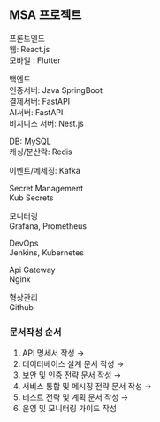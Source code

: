 MSA 프로젝트
----------------
프론트엔드<br/>
웹: React.js<br/>
모바일 : Flutter

백엔드<br/>
인증서버: Java SpringBoot<br/>
결제서버: FastAPI<br/>
AI서버: FastAPI<br/>
비지니스 서버: Nest.js

DB: MySQL<br/>
캐싱/분산락: Redis

이벤트/메세징: Kafka

Secret Management<br/>
Kub Secrets

모니터링<br/>
Grafana, Prometheus

DevOps<br/>
Jenkins, Kubernetes

Api Gateway<br/>
Nginx

형상관리<br/>
Github

### 문서작성 순서
1. API 명세서 작성 → 
2. 데이터베이스 설계 문서 작성 → 
3. 보안 및 인증 전략 문서 작성 → 
4. 서비스 통합 및 메시징 전략 문서 작성 → 
5. 테스트 전략 및 계획 문서 작성 → 
6. 운영 및 모니터링 가이드 작성